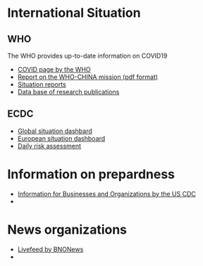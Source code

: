 # International Situation

## WHO
The WHO provides up-to-date information on COVID19
  * [COVID page by the WHO](https://www.who.int/emergencies/diseases/novel-coronavirus-2019)
  * [Report on the WHO-CHINA mission (pdf format)](https://www.who.int/docs/default-source/coronaviruse/who-china-joint-mission-on-covid-19-final-report.pdf)
  * [Situation reports](https://www.who.int/emergencies/diseases/novel-coronavirus-2019/situation-reports/)
  * [Data base of research publications](https://www.who.int/emergencies/diseases/novel-coronavirus-2019/global-research-on-novel-coronavirus-2019-ncov)

## ECDC
  * [Global situation dashbard](https://www.ecdc.europa.eu/en/geographical-distribution-2019-ncov-cases)
  * [European situation dashboard](https://www.ecdc.europa.eu/en/cases-2019-ncov-eueea)
  * [Daily risk assessment](https://www.ecdc.europa.eu/en/current-risk-assessment-novel-coronavirus-situation)

# Information on prepardness
  * [Information for Businesses and Organizations by the US CDC](https://www.cdc.gov/coronavirus/2019-ncov/specific-groups/guidance-business-response.html)
  *   

# News organizations
  * [Livefeed by BNONews](https://bnonews.com/index.php/2020/02/the-latest-coronavirus-cases/)
  * 

